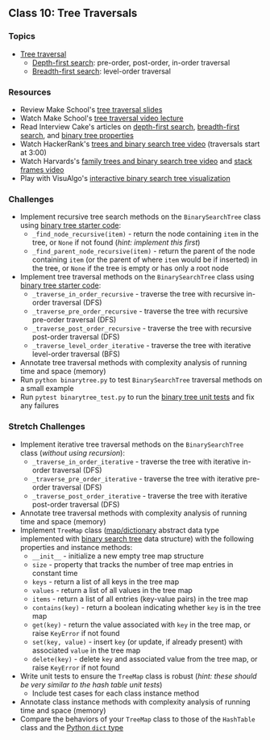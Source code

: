 ## Class 10: Tree Traversals

### Topics
- [Tree traversal]
    - [Depth-first search]: pre-order, post-order, in-order traversal
    - [Breadth-first search]: level-order traversal

### Resources
- Review Make School's [tree traversal slides]
- Watch Make School's [tree traversal video lecture]
- Read Interview Cake's articles on [depth-first search][IC DFS], [breadth-first search][IC BFS], and [binary tree properties][IC binary tree]
- Watch HackerRank's [trees and binary search tree video][HR trees video] (traversals start at 3:00)
- Watch Harvards's [family trees and binary search tree video][Harvard trees video] and [stack frames video]
- Play with VisuAlgo's [interactive binary search tree visualization][visualgo bst]

### Challenges
- Implement recursive tree search methods on the `BinarySearchTree` class using [binary tree starter code]:
    - `_find_node_recursive(item)` - return the node containing `item` in the tree, or `None` if not found (*hint: implement this first*)
    - `_find_parent_node_recursive(item)` - return the parent of the node containing `item` (or the parent of where `item` would be if inserted) in the tree, or `None` if the tree is empty or has only a root node
- Implement tree traversal methods on the `BinarySearchTree` class using [binary tree starter code]:
    - `_traverse_in_order_recursive` - traverse the tree with recursive in-order traversal (DFS)
    - `_traverse_pre_order_recursive` - traverse the tree with recursive pre-order traversal (DFS)
    - `_traverse_post_order_recursive` - traverse the tree with recursive post-order traversal (DFS)
    - `_traverse_level_order_iterative` - traverse the tree with iterative level-order traversal (BFS)
- Annotate tree traversal methods with complexity analysis of running time and space (memory)
- Run `python binarytree.py` to test `BinarySearchTree` traversal methods on a small example
- Run `pytest binarytree_test.py` to run the [binary tree unit tests] and fix any failures

### Stretch Challenges
- Implement iterative tree traversal methods on the `BinarySearchTree` class (*without using recursion*):
    - `_traverse_in_order_iterative` - traverse the tree with iterative in-order traversal (DFS)
    - `_traverse_pre_order_iterative` - traverse the tree with iterative pre-order traversal (DFS)
    - `_traverse_post_order_iterative` - traverse the tree with iterative post-order traversal (DFS)
- Annotate tree traversal methods with complexity analysis of running time and space (memory)
- Implement `TreeMap` class ([map/dictionary][map] abstract data type implemented with [binary search tree] data structure) with the following properties and instance methods:
    - `__init__` - initialize a new empty tree map structure
    - `size` - property that tracks the number of tree map entries in constant time
    - `keys` - return a list of all keys in the tree map
    - `values` - return a list of all values in the tree map
    - `items` - return a list of all entries (key-value pairs) in the tree map
    - `contains(key)` - return a boolean indicating whether `key` is in the tree map
    - `get(key)` - return the value associated with `key` in the tree map, or raise `KeyError` if not found
    - `set(key, value)` - insert `key` (or update, if already present) with associated `value` in the tree map
    - `delete(key)` - delete `key` and associated value from the tree map, or raise `KeyError` if not found
- Write unit tests to ensure the `TreeMap` class is robust (*hint: these should be very similar to the hash table unit tests*)
    - Include test cases for each class instance method
- Annotate class instance methods with complexity analysis of running time and space (memory)
- Compare the behaviors of your `TreeMap` class to those of the `HashTable` class and the [Python `dict` type]


[tree traversal]: https://en.wikipedia.org/wiki/Tree_traversal
[depth-first search]: https://en.wikipedia.org/wiki/Depth-first_search
[breadth-first search]: https://en.wikipedia.org/wiki/Breadth-first_search
[binary search tree]: https://en.wikipedia.org/wiki/Binary_search_tree
[map]: https://en.wikipedia.org/wiki/Associative_array
[Python `dict` type]: https://docs.python.org/3/library/stdtypes.html#dict

[tree traversal slides]: slides/TreeTraversals.pdf
[tree traversal video lecture]: https://www.youtube.com/watch?v=Qd8dKFaRu9I
[HR trees video]: https://www.youtube.com/watch?v=oSWTXtMglKE
[HR bst interview problem]: https://www.youtube.com/watch?v=i_Q0v_Ct5lY
[Harvard trees video]: https://www.youtube.com/watch?v=mFptHjTT3l8
[stack frames video]: https://www.youtube.com/watch?v=beqqGIdabrE
[IC BFS]: https://www.interviewcake.com/concept/python/bfs
[IC DFS]: https://www.interviewcake.com/concept/python/dfs
[IC binary tree]: https://www.interviewcake.com/concept/python/binary-tree
[visualgo bst]: https://visualgo.net/bst

[binary tree starter code]: source/binarytree.py
[binary tree unit tests]: source/binarytree_test.py
